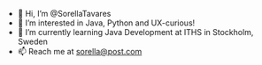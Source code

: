 - 👋 Hi, I’m @SorellaTavares
- 👀 I’m interested in Java, Python and UX-curious!
- 🌱 I’m currently learning Java Development at ITHS in Stockholm, Sweden
- 📫 Reach me at sorella@post.com

<!---
SorellaTavares/SorellaTavares is a ✨ special ✨ repository because its `README.md` (this file) appears on your GitHub profile.
You can click the Preview link to take a look at your changes.
--->
